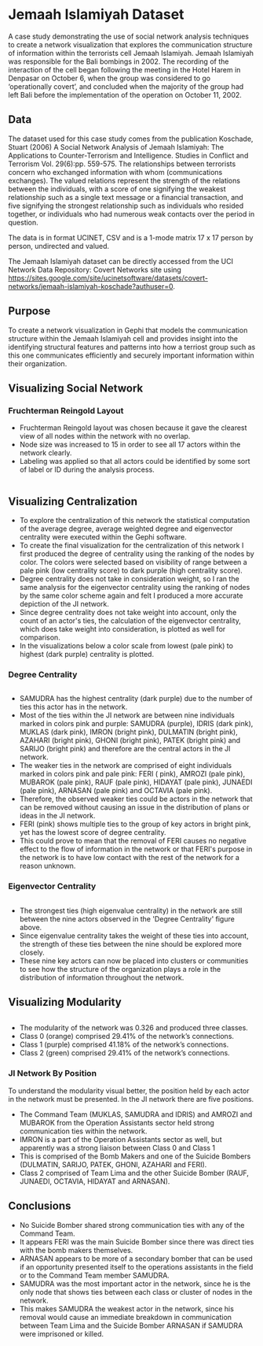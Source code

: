 # Jemaah Islamiyah Dataset
A case study demonstrating the use of social network analysis techniques to create a network visualization that explores the communication structure of information within the terrorists cell Jemaah Islamiyah. Jemaah Islamiyah was responsible for the Bali bombings in 2002. The recording of the interaction of the cell began following the  meeting in the Hotel Harem in Denpasar on October 6, when the group was considered to go ‘operationally covert’, and concluded when the majority of the group had left Bali before the implementation of the operation on October 11, 2002. 

## Data
The dataset used for this case study comes from the publication Koschade, Stuart (2006) A Social Network Analysis of Jemaah Islamiyah: The Applications to Counter-Terrorism and Intelligence. Studies in Conflict and Terrorism Vol. 29(6):pp. 559-575. The relationships between terrorists concern who exchanged information with whom (communications exchanges). The valued relations represent the strength of the relations between the individuals, with a score of one signifying the weakest relationship such as a single text message or a financial transaction, and five signifying the strongest relationship such as individuals who resided together, or individuals who had numerous weak contacts over the period in question.

The data is in format UCINET, CSV and is a 1-mode matrix 17 x 17 person by person, undirected and valued.

The Jemaah Islamiyah dataset can be directly accessed from the UCI Network Data Repository: Covert Networks site using https://sites.google.com/site/ucinetsoftware/datasets/covert-networks/jemaah-islamiyah-koschade?authuser=0.

## Purpose
To create a network visualization in Gephi that models the communication structure within the Jemaah Islamiyah cell and provides insight into the identifying structural features and patterns into how a terriost group such as this one communicates efficiently and securely important information within their organization.

## Visualizing Social Network 
### Fruchterman Reingold Layout
* Fruchterman Reingold layout was chosen because it gave the clearest view of all nodes within the network with no overlap. 
* Node size was increased to 15 in order to see all 17 actors within the network clearly. 
* Labeling was applied so that all actors could be identified by some sort of label or ID during the analysis process.

![]()

## Visualizing Centralization
* To explore the centralization of this network the statistical computation of the average degree, average weighted degree and eigenvector centrality were executed within the Gephi software. 
* To create the final visualization for the centralization of this network I first produced the degree of centrality using the ranking of the nodes by color. The colors were selected based on visibility of range between a pale pink (low centrality score) to dark purple (high centrality score). 
* Degree centrality does not take in consideration weight, so I ran the same analysis for the eigenvector centrality using the ranking of nodes by the same color scheme again and felt I produced a more accurate depiction of the JI network.
* Since degree centrality does not take weight into account, only the count of an actor's ties, the calculation of the eigenvector centrality, which does take weight into consideration, is plotted as well for comparison. 
* In the visualizations below a color scale from lowest (pale pink) to highest (dark purple) centrality is plotted.

### Degree Centrality
![]()

* SAMUDRA has the highest centrality (dark purple) due to the number of ties this actor has in the network. 
* Most of the ties within the JI network are between nine individuals marked in colors pink and purple: SAMUDRA (purple), IDRIS (dark pink), MUKLAS (dark pink), IMRON (bright pink), DULMATIN (bright pink), AZAHARI (bright pink), GHONI (bright pink), PATEK (bright pink) and SARIJO (bright pink) and therefore are the central actors in the JI network. 
* The weaker ties in the network are comprised of eight individuals marked in colors pink and pale pink: FERI ( pink), AMROZI (pale pink), MUBAROK (pale pink), RAUF (pale pink), HIDAYAT (pale pink), JUNAEDI (pale pink), ARNASAN (pale pink) and OCTAVIA (pale pink).
* Therefore, the observed weaker ties could be actors in the network that can be removed without causing an issue in the distribution of plans or ideas in the JI network. 
* FERI (pink) shows multiple ties to the group of key actors in bright pink, yet has the lowest score of degree centrality. 
* This could prove to mean that the removal of FERI causes no negative effect to the flow of information in the network or that FERI's purpose in the network is to have low contact with the rest of the network for a reason unknown. 

### Eigenvector Centrality 
![]()

* The strongest ties (high eigenvalue centrality) in the network are still between the nine actors observed in the 'Degree Centrality' figure above. 
* Since eigenvalue centrality takes the weight of these ties into account, the strength of these ties between the nine should be explored more closely. 
* These nine key actors can now be placed into clusters or communities to see how the structure of the organization plays a role in the distribution of information throughout the network. 

## Visualizing Modularity 
![]()

* The modularity of the network was 0.326 and produced three classes. 
* Class 0 (orange) comprised 29.41% of the network’s connections. 
* Class 1 (purple) comprised 41.18% of the network’s connections. 
* Class 2 (green) comprised 29.41% of the network’s connections.

### JI Network By Position
To understand the modularity visual better, the position held by each actor in the network must be presented. In the JI network there are five positions.
![]()

* The Command Team (MUKLAS, SAMUDRA and IDRIS) and AMROZI and MUBAROK from the Operation Assistants sector held strong communication ties within the network. 
* IMRON is a part of the Operation Assistants sector as well, but apparently was a strong liaison between Class 0 and Class 1 
* This is comprised of the Bomb Makers and one of the Suicide Bombers (DULMATIN, SARIJO, PATEK, GHONI, AZAHARI and FERI). 
* Class 2 comprised of Team Lima and the other Suicide Bomber (RAUF, JUNAEDI, OCTAVIA, HIDAYAT and ARNASAN). 

## Conclusions
* No Suicide Bomber shared strong communication ties with any of the Command Team. 
* It appears FERI was the main Suicide Bomber since there was direct ties with the bomb makers themselves. 
* ARNASAN appears to be more of a secondary bomber that can be used if an opportunity presented itself to the operations assistants in the field or to the Command Team member SAMUDRA. 
* SAMUDRA was the most important actor in the network, since he is the only node that shows ties between each class or cluster of nodes in the network. 
* This makes SAMUDRA the weakest actor in the network, since his removal would cause an immediate breakdown in communication between Team Lima and the Suicide Bomber ARNASAN if SAMUDRA were imprisoned or killed.

